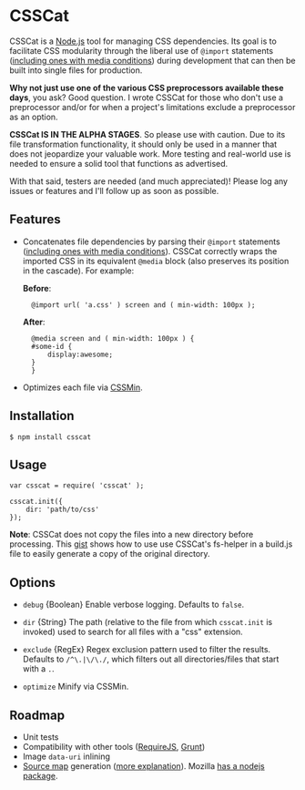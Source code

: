 # CSSCat #

CSSCat is a [Node.js][nodejs] tool for managing CSS dependencies. Its goal is to facilitate CSS modularity through the liberal use of `@import` statements ([including ones with media conditions][mqs]) during development that can then be built into single files for production.

**Why not just use one of the various CSS preprocessors available these days**, you ask? Good question. I wrote CSSCat for those who don't use a preprocessor and/or for when a project's limitations exclude a preprocessor as an option.

**CSSCat IS IN THE ALPHA STAGES**. So please use with caution. Due to its file transformation functionality, it should only be used in a manner that does not jeopardize your valuable work. More testing and real-world use is needed to ensure a solid tool that functions as advertised.

With that said, testers are needed (and much appreciated)! Please log any issues or features and I'll follow up as soon as possible.


## Features ##

- Concatenates file dependencies by parsing their `@import` statements ([including ones with media conditions][mqs]). CSSCat correctly wraps the imported CSS in its equivalent `@media` block (also preserves its position in the cascade). For example:

    **Before**:
        
        @import url( 'a.css' ) screen and ( min-width: 100px );

        
    **After**:

        @media screen and ( min-width: 100px ) {
        #some-id {
            display:awesome;
        }       
        }
- Optimizes each file via [CSSMin][CSSMin].


## Installation ##

    $ npm install csscat


## Usage ##

    var csscat = require( 'csscat' );
    
    csscat.init({
        dir: 'path/to/css'
    });
    

**Note**: CSSCat does not copy the files into a new directory before processing. This [gist][copy-files] shows how to use use CSSCat's fs-helper in a build.js file to easily generate a copy of the original directory.

## Options ##

- `debug` {Boolean} Enable verbose logging. Defaults to `false`.

- `dir` {String} The path (relative to the file from which `csscat.init` is invoked) used to search for all files with a "css" extension.

- `exclude` {RegEx} Regex exclusion pattern used to filter the results. Defaults to `/^\.|\/\./`, which filters out all directories/files that start with a `.`.

- `optimize` Minify via CSSMin.


## Roadmap ##

- Unit tests
- Compatibility with other tools ([RequireJS][requirejs], [Grunt][grunt])
- Image `data-uri` inlining
- [Source map][source-maps-html5rocks] generation ([more explanation][source-maps-snugug]). Mozilla [has a nodejs package][moz-source-map].


[nodejs]: http://nodejs.org/
[mqs]: http://www.w3.org/TR/css3-mediaqueries/#media0
[copy-files]: https://gist.github.com/ryanfitzer/5202101
[CSSMin]: https://github.com/yui/ycssmin
[requirejs]: http://requirejs.org/
[grunt]: http://gruntjs.com/
[data-uri]:https://developer.mozilla.org/en-US/docs/data_URIs
[source-maps-html5rocks]:http://www.html5rocks.com/en/tutorials/developertools/sourcemaps/
[moz-source-map]: https://github.com/mozilla/source-map
[source-maps-snugug]:http://snugug.com/musings/debugging-sass-source-maps
